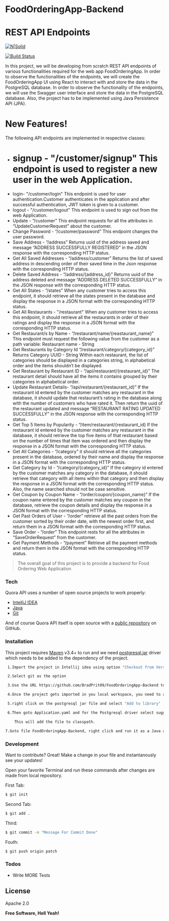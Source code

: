 # FoodOrderingApp-Backend
# REST API Endpoints

[![N|Solid](https://i0.wp.com/flixtel.in/wp-content/uploads/2018/02/cropped-mpls-new-1.png?resize=150%2C150)](https://www.upgrad.com/)

[![Build Status](https://travis-ci.org/joemccann/dillinger.svg?branch=master)](https://github.com/BradPrit09/Quora-Demo.git)

In this project, we will be developing from scratch REST API endpoints of various functionalities required for the web app FoodOrderingApp. In order to observe the functionalities of the endpoints, we will create the FoodOrderingApp UI using React to interact with and store the data in the PostgreSQL database. In order to observe the functionality of the endpoints, we will use the Swagger user interface and store the data in the PostgreSQL database. Also, the project has to be implemented using Java Persistence API (JPA).


 
# New Features!
The following API endpoints are  implemented in respective classes:
  - # signup - "/customer/signup" This endpoint is used to register a new user in the web Application.
  - login- "/customer/login" This endpoint is used for user authentication.Customer authenticates in the application and after successful authentication, JWT token is given to a customer.
  - logout - "/customer/logout" This endpoint is used to sign out from the web Application.
  - Update - “/customer” This endpoint requests for all the attributes in “UpdateCustomerRequest” about the customer.
  - Change Password - “/customer/password” This endpoint changes the user password.
  - Save Address - “/address”  Returns uuid of the address saved and message “ADDRESS SUCCESSFULLY REGISTERED” in the JSON response with the corresponding HTTP status.
  - Get All Saved Addresses - “/address/customer” Returns the list of saved address in descending order of their saved time in the Json response with the corresponding HTTP status.
  - Delete Saved Address - “/address/{address_id}” Returns uuid of the address deleted and message “ADDRESS DELETED SUCCESSFULLY” in the JSON response with the corresponding HTTP status.
  - Get All States - “/states” When any customer tries to access this endpoint, it should retrieve all the states present in the database and display the response in a JSON format with the corresponding HTTP status.
  - Get All Restaurants - "/restaurant" When any customer tries to access this endpoint, it should retrieve all the restaurants in order of their ratings and display the response in a JSON format with the corresponding HTTP status.
  - Get Restaurant/s by Name - “/restaurant/name/{reastaurant_name}” This endpoint must request the following value from the customer as a path variable: Restaurant name - String
  - Get Restaurants by Category Id “/restaurant/category/{category_id}”  Returns Category UUID - String Within each restaurant, the list of categories should be displayed in a categories string, in alphabetical order and the items shouldn’t be displayed.
  - Get Restaurant by Restaurant ID - “/api/restaurant/{restaurant_id}” The restaurant detail should have all the items it contains grouped by their categories in alphabetical order.
  - Update Restaurant Details- “/api/restaurant/{restaurant_id}” If the restaurant id entered by the customer matches any restaurant in the database, it should update that restaurant’s rating in the database along with the number of customers who have rated it. Then return the uuid of the restaurant updated and message “RESTAURANT RATING UPDATED SUCCESSFULLY” in the JSON response with the corresponding HTTP status. 
  - Get Top 5 Items by Popularity - “/item/restaurant/{restaurant_id} If the restaurant id entered by the customer matches any restaurant in the database, it should retrieve the top five items of that restaurant based on the number of times that item was ordered and then display the response in a JSON format with the corresponding HTTP status.
  - Get All Categories - “/category” it should retrieve all the categories present in the database, ordered by their name and display the response in a JSON format with the corresponding HTTP status.
  - Get Category by Id - “/category/{category_id}” If the category id entered by the customer matches any category in the database, it should retrieve that category with all items within that category and then display the response in a JSON format with the corresponding HTTP status. Also, the name searched should not be case sensitive.
  - Get Coupon by Coupon Name - “/order/coupon/{coupon_name}” If the coupon name entered by the customer matches any coupon in the database, retrieve the coupon details and display the response in a JSON format with the corresponding HTTP status.
  - Get Past Orders of User - “/order” retrieve all the past orders from the customer sorted by their order date, with the newest order first, and return them in a JSON format with the corresponding HTTP status.
  - Save Order - “/order” This endpoint rests for all the attributes in “SaveOrderRequest” from the customer.
  - Get Payment Methods - “/payment” Retrieve all the payment methods and return them in the JSON format with the corresponding HTTP status.
  




> The overall goal of this project is to provide a backend for Food Ordering Web Application


### Tech

Quora API uses a number of open source projects to work properly:

* [IntelliJ IDEA](https://www.jetbrains.com/idea/)
* [Java](https://www.java.com/en/download/)
* [Git](https://git-scm.com/downloads)


And of course Quora API itself is open source with a [public repository](https://github.com/BradPrit09/Quora-Demo/) on GitHub.

### Installation

This project  requires [Maven](https://maven.apache.org/)  v3.4+ to run and we need [postgresql.jar](https://jdbc.postgresql.org/download.html) driver which needs to be added to the dependency of the project.



```sh
 1.Import the project in Intellij idea using option "Checkout from Version Control"

 2.Select git as the option

 3.Use the URL https://github.com/BradPrit09/FoodOrderingApp-Backend to clone the repository on your local machine

 4.Once the project gets imported in you local workspace, you need to add the jar file postgresql in your classpath.

 5.right click on the postgresql jar file and select "Add to library"

 6.Then goto Application.yaml and for the Postgresql driver select suggesstion in red and select add to classpath

    This will add the file to classpath.

7.Goto file FoodOrderingApp-Backend, right click and run it as a Java application. 
```




### Development

Want to contribute? Great!
Make a change in your file and instantanously see your updates!

Open your favorite Terminal and run these commands after changes are made from local repository.

First Tab:
```sh
$ git init
```

Second Tab:
```sh
$ git add .
```

 Third:
```sh
$ git commit -m "Message For Commit Done"
```
Fouth:
```sh
$ git push origin patch
```

### Todos

 - Write MORE Tests
 

License
----
Apache 2.0




**Free Software, Hell Yeah!**

